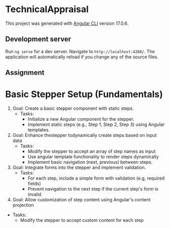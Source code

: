 # TechnicalAppraisal

This project was generated with [Angular CLI](https://github.com/angular/angular-cli) version 17.0.6.

## Development server

Run `ng serve` for a dev server. Navigate to `http://localhost:4200/`. The application will automatically reload if you change any of the source files.

## Assignment

# Basic Stepper Setup (Fundamentals)
1. Goal: Create a basic stepper component with static steps.
   * Tasks:
     * Initialize a new Angular component for the stepper.
     * Implement static steps (e.g., Step 1, Step 2, Step 3) using Angular templates.
2. Goal: Enhance thestepper todynamically create steps based on input data
   * Tasks:
     * Modify the stepper to accept an array of step names as input
     * Use angular template functionality to render steps dynamically
     * Implement basic navigation (next, previous) between steps.
3. Goal: Integrate forms into the stepper and implement validation.
   * Tasks:
     * For each step, include a simple form with validation (e.g, required fields)
     * Prevent navigation to the next step if the current step's form is invalid
4. Goal: Allow customization of step content using Angular's content projection
  * Tasks:
    * Modify the stepper to accept custom content for each step
